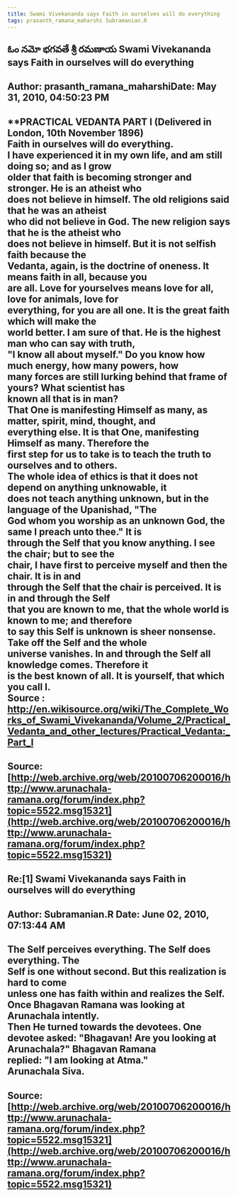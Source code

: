 ```yaml
--- 
title: Swami Vivekananda says Faith in ourselves will do everything   
tags: prasanth_ramana_maharshi Subramanian.R  
---  
```

## ఓం నమో భగవతే శ్రీ రమణాయ Swami Vivekananda says Faith in ourselves will do everything  
Author: prasanth_ramana_maharshiDate: May 31, 2010, 04:50:23 PM  
---  
**PRACTICAL VEDANTA PART I (Delivered in London, 10th November 1896)   
Faith in ourselves will do everything.  
I have experienced it in my own life, and am still doing so; and as I grow  
older that faith is becoming stronger and stronger. **He is an atheist who  
does not believe in himself.** The old religions said that he was an atheist  
who did not believe in God. The new religion says that he is the atheist who  
does not believe in himself. **But it is not selfish faith because the  
Vedanta, again, is the doctrine of oneness. It means faith in all, because you  
are all.** Love for yourselves means love for all, love for animals, love for  
everything, for you are all one. It is the great faith which will make the  
world better. I am sure of that. He is the highest man who can say with truth,  
"I know all about myself." Do you know how much energy, how many powers, how  
many forces are still lurking behind that frame of yours? What scientist has  
known all that is in man?   
That One is manifesting Himself as many, as matter, spirit, mind, thought, and  
everything else. It is that One, manifesting Himself as many. Therefore the  
first step for us to take is to teach the truth to ourselves and to others.   
The whole idea of ethics is that it does not depend on anything unknowable, it  
does not teach anything unknown, but in the language of the Upanishad, "The  
God whom you worship as an unknown God, the same I preach unto thee." **It is  
through the Self that you know anything. I see the chair; but to see the  
chair, I have first to perceive myself and then the chair. It is in and  
through the Self that the chair is perceived. It is in and through the Self  
that you are known to me, that the whole world is known to me; and therefore  
to say this Self is unknown is sheer nonsense. Take off the Self and the whole  
universe vanishes.** In and through the Self all knowledge comes. Therefore it  
is the best known of all. It is yourself, that which you call I.   
**Source** : http://en.wikisource.org/wiki/The_Complete_Works_of_Swami_Vivekananda/Volume_2/Practical_Vedanta_and_other_lectures/Practical_Vedanta:_Part_I
 ---  
Source:[http://web.archive.org/web/20100706200016/http://www.arunachala-ramana.org/forum/index.php?topic=5522.msg15321](http://web.archive.org/web/20100706200016/http://www.arunachala-ramana.org/forum/index.php?topic=5522.msg15321)   
---  

## Re:[1] Swami Vivekananda says Faith in ourselves will do everything  
Author: Subramanian.R       Date: June 02, 2010, 07:13:44 AM  
---  
The Self perceives everything. The Self does everything. The   
Self is one without second. But this realization is hard to come   
unless one has faith within and realizes the Self.   
Once Bhagavan Ramana was looking at Arunachala intently.   
Then He turned towards the devotees. One devotee asked: "Bhagavan! Are you looking at Arunachala?" Bhagavan Ramana   
replied: "I am looking at Atma."   
Arunachala Siva.
 ---  
Source:[http://web.archive.org/web/20100706200016/http://www.arunachala-ramana.org/forum/index.php?topic=5522.msg15321](http://web.archive.org/web/20100706200016/http://www.arunachala-ramana.org/forum/index.php?topic=5522.msg15321)   
---  

